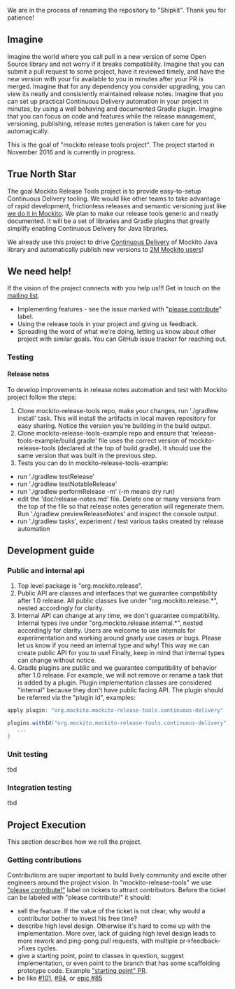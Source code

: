 We are in the process of renaming the repository to "Shipkit". Thank you for patience!

## Imagine

Imagine the world where you call pull in a new version of some Open Source library and not worry if it breaks compatibility. Imagine that you can submit a pull request to some project, have it reviewed timely, and have the new version with your fix available to you in minutes after your PR is merged. Imagine that for any dependency you consider upgrading, you can view its neatly and consistently maintained release notes. Imagine that you can set up practical Continuous Delivery automation in your project in minutes, by using a well behaving and documented Gradle plugin. Imagine that you can focus on code and features while the release management, versioning, publishing, release notes generation is taken care for you automagically.

This is the goal of "mockito release tools project". The project started in November 2016 and is currently in progress.

## True North Star

The goal Mockito Release Tools project is to provide easy-to-setup Continuous Delivery tooling. We would like other teams to take advantage of rapid development, frictionless releases and semantic versioning just like [we do it in Mockito](https://github.com/mockito/mockito/wiki/Continuous-Delivery-Overview). We plan to make our release tools generic and neatly documented. It will be a set of libraries and Gradle plugins that greatly simplify enabling Continuous Delivery for Java libraries.

We already use this project to drive [Continuous Delivery](https://github.com/mockito/mockito/wiki/Continuous-Delivery-Overview) of Mockito Java library
and automatically publish new versions to
[2M Mockito users](https://github.com/mockito/mockito/wiki/Mockito-Popularity-and-User-Base)!

## We need help!

If the vision of the project connects with you help us!!! Get in touch on the [mailing list](https://groups.google.com/forum/#!forum/mockito-release-tools).

- Implementing features - see the issue marked with "[please contribute](https://github.com/mockito/mockito-release-tools/issues?q=is%3Aissue+is%3Aopen+label%3A%22please+contribute%21%22)" label.
- Using the release tools in your project and giving us feedback.
- Spreading the word of what we're doing, letting us know about other project with similar goals. You can GitHub issue tracker for reaching out.

### Testing

#### Release notes

To develop improvements in release notes automation and test with Mockito project follow the steps:

1. Clone mockito-release-tools repo, make your changes, run './gradlew install' task.
 This will install the artifacts in local maven repository for easy sharing.
 Notice the version you're building in the build output.
2. Clone mockito-release-tools-example repo and ensure that 'release-tools-example/build.gradle' file uses the correct version of mockito-release-tools (declared at the top of build.gradle).
 It should use the same version that was built in the previous step.
3. Tests you can do in mockito-release-tools-example:
  - run './gradlew testRelease'
  - run './gradlew testNotableRelease'
  - run './gradlew performRelease -m' (-m means dry run)
  - edit the 'doc/release-notes.md' file.
   Delete one or many versions from the top of the file so that release notes generation will regenerate them.
   Run './gradlew previewReleaseNotes' and inspect the console output.
  - run './gradlew tasks', experiment / test various tasks created by release automation

## Development guide

### Public and internal api

1. Top level package is "org.mockito.release".
2. Public API are classes and interfaces that we guarantee compatibility after 1.0 release.
    All public classes live under "org.mockito.release.*", nested accordingly for clarity.
3. Internal API can change at any time, we don't guarantee compatibility.
    Internal types live under "org.mockito.release.internal.*", nested accordingly for clarity.
    Users are welcome to use internals for experimentation and working around gnarly use cases or bugs.
    Please let us know if you need an internal type and why!
    This way we can create public API for you to use!
    Finally, keep in mind that internal types can change without notice.
4. Gradle plugins are public and we guarantee compatibility of behavior after 1.0 release.
    For example, we will not remove or rename a task that is added by a plugin.
    Plugin implementation classes are considered "internal" because they don't have public facing API.
    The plugin should be referred via the "plugin id", examples:

```Groovy
apply plugin: "org.mockito.mockito-release-tools.continuous-delivery"

plugins.withId("org.mockito.mockito-release-tools.continuous-delivery") {
   ...
}
```

### Unit testing

tbd

### Integration testing

tbd

## Project Execution

This section describes how we roll the project.

### Getting contributions

Contributions are super important to build lively community and excite other engineers around the project vision. In "mockito-release-tools" we use ["please contribute!"](https://github.com/mockito/mockito-release-tools/issues?q=is%3Aissue+is%3Aopen+label%3A%22please+contribute%21%22) label on tickets to attract contributors. Before the ticket can be labeled with "please contribute!" it should:
 - sell the feature. If the value of the ticket is not clear, why would a contributor bother to invest his free time?
 - describe high level design. Otherwise it's hard to come up with the implementation. More over, lack of guiding high level design leads to more rework and ping-pong pull requests, with multiple pr->feedback->fixes cycles.
 - give a starting point, point to classes in question, suggest implementation, or even point to the branch that has some scaffolding prototype code. Example ["starting point" PR](https://github.com/mockito/mockito-release-tools/pull/100).
 - be like [#101](https://github.com/mockito/mockito-release-tools/issues/101), [#84](https://github.com/mockito/mockito-release-tools/issues/84), or [epic #85](https://github.com/mockito/mockito-release-tools/issues/85)
